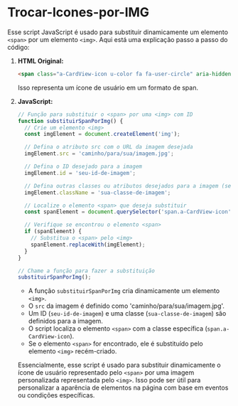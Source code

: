# Trocar-Icones-por-IMG
Esse script JavaScript é usado para substituir dinamicamente um elemento `<span>` por um elemento `<img>`. Aqui está uma explicação passo a passo do código:

1. **HTML Original:**
   ```html
   <span class="a-CardView-icon u-color fa fa-user-circle" aria-hidden="true" title=""></span>
   ```

   Isso representa um ícone de usuário em um formato de span.

2. **JavaScript:**
   ```javascript
   // Função para substituir o <span> por uma <img> com ID
   function substituirSpanPorImg() {
     // Crie um elemento <img>
     const imgElement = document.createElement('img');

     // Defina o atributo src com o URL da imagem desejada
     imgElement.src = 'caminho/para/sua/imagem.jpg';

     // Defina o ID desejado para a imagem
     imgElement.id = 'seu-id-de-imagem';

     // Defina outras classes ou atributos desejados para a imagem (se necessário)
     imgElement.className = 'sua-classe-de-imagem';

     // Localize o elemento <span> que deseja substituir
     const spanElement = document.querySelector('span.a-CardView-icon');

     // Verifique se encontrou o elemento <span>
     if (spanElement) {
       // Substitua o <span> pelo <img>
       spanElement.replaceWith(imgElement);
     }
   }

   // Chame a função para fazer a substituição
   substituirSpanPorImg();
   ```

   - A função `substituirSpanPorImg` cria dinamicamente um elemento `<img>`.
   - O `src` da imagem é definido como 'caminho/para/sua/imagem.jpg'.
   - Um ID (`seu-id-de-imagem`) e uma classe (`sua-classe-de-imagem`) são definidos para a imagem.
   - O script localiza o elemento `<span>` com a classe específica (`span.a-CardView-icon`).
   - Se o elemento `<span>` for encontrado, ele é substituído pelo elemento `<img>` recém-criado.

   Essencialmente, esse script é usado para substituir dinamicamente o ícone de usuário representado pelo `<span>` por uma imagem personalizada representada pelo `<img>`. Isso pode ser útil para personalizar a aparência de elementos na página com base em eventos ou condições específicas.
